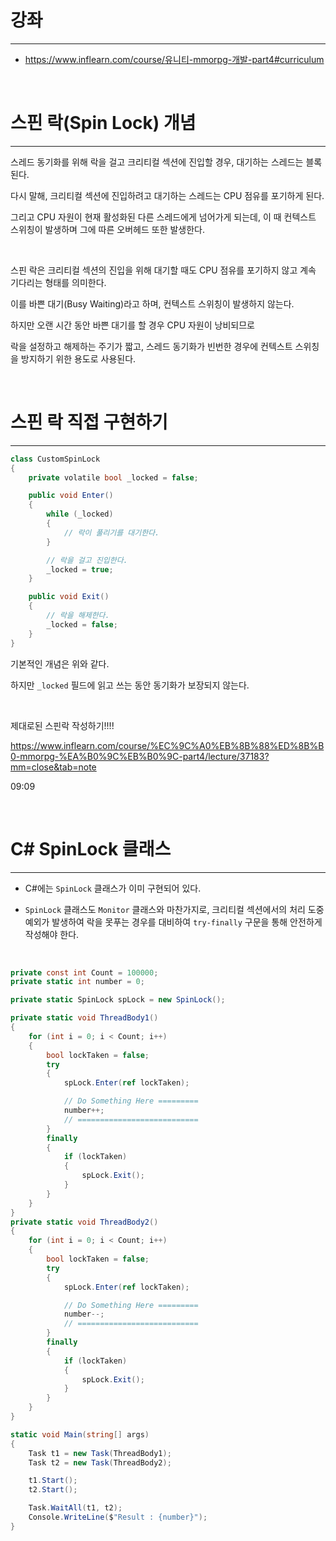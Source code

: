 # 강좌
---
 - <https://www.inflearn.com/course/유니티-mmorpg-개발-part4#curriculum>

<br>

# 스핀 락(Spin Lock) 개념
---

스레드 동기화를 위해 락을 걸고 크리티컬 섹션에 진입할 경우, 대기하는 스레드는 블록된다.

다시 말해, 크리티컬 섹션에 진입하려고 대기하는 스레드는 CPU 점유를 포기하게 된다.

그리고 CPU 자원이 현재 활성화된 다른 스레드에게 넘어가게 되는데, 이 때 컨텍스트 스위칭이 발생하며 그에 따른 오버헤드 또한 발생한다.

<br>

스핀 락은 크리티컬 섹션의 진입을 위해 대기할 때도 CPU 점유를 포기하지 않고 계속 기다리는 형태를 의미한다.

이를 바쁜 대기(Busy Waiting)라고 하며, 컨텍스트 스위칭이 발생하지 않는다.

하지만 오랜 시간 동안 바쁜 대기를 할 경우 CPU 자원이 낭비되므로

락을 설정하고 해제하는 주기가 짧고, 스레드 동기화가 빈번한 경우에 컨텍스트 스위칭을 방지하기 위한 용도로 사용된다.

<br>


# 스핀 락 직접 구현하기
---

```cs
class CustomSpinLock
{
    private volatile bool _locked = false;

    public void Enter()
    {
        while (_locked)
        {
            // 락이 풀리기를 대기한다.
        }

        // 락을 걸고 진입한다.
        _locked = true;
    }

    public void Exit()
    {
        // 락을 해제한다.
        _locked = false;
    }
}
```

기본적인 개념은 위와 같다.

하지만 `_locked` 필드에 읽고 쓰는 동안 동기화가 보장되지 않는다.

<br>











제대로된 스핀락 작성하기!!!!

https://www.inflearn.com/course/%EC%9C%A0%EB%8B%88%ED%8B%B0-mmorpg-%EA%B0%9C%EB%B0%9C-part4/lecture/37183?mm=close&tab=note


09:09











<br>


# C# SpinLock 클래스
---

- C#에는 `SpinLock` 클래스가 이미 구현되어 있다.

- `SpinLock` 클래스도 `Monitor` 클래스와 마찬가지로, 크리티컬 섹션에서의 처리 도중 예외가 발생하여 락을 못푸는 경우를 대비하여 `try-finally` 구문을 통해 안전하게 작성해야 한다.

<br>

```cs
private const int Count = 100000;
private static int number = 0;

private static SpinLock spLock = new SpinLock();

private static void ThreadBody1()
{
    for (int i = 0; i < Count; i++)
    {
        bool lockTaken = false;
        try
        {
            spLock.Enter(ref lockTaken);

            // Do Something Here =========
            number++;
            // ===========================
        }
        finally
        {
            if (lockTaken)
            {
                spLock.Exit();
            }
        }
    }
}
private static void ThreadBody2()
{
    for (int i = 0; i < Count; i++)
    {
        bool lockTaken = false;
        try
        {
            spLock.Enter(ref lockTaken);

            // Do Something Here =========
            number--;
            // ===========================
        }
        finally
        {
            if (lockTaken)
            {
                spLock.Exit();
            }
        }
    }
}

static void Main(string[] args)
{
    Task t1 = new Task(ThreadBody1);
    Task t2 = new Task(ThreadBody2);

    t1.Start();
    t2.Start();

    Task.WaitAll(t1, t2);
    Console.WriteLine($"Result : {number}");
}
```

<br>